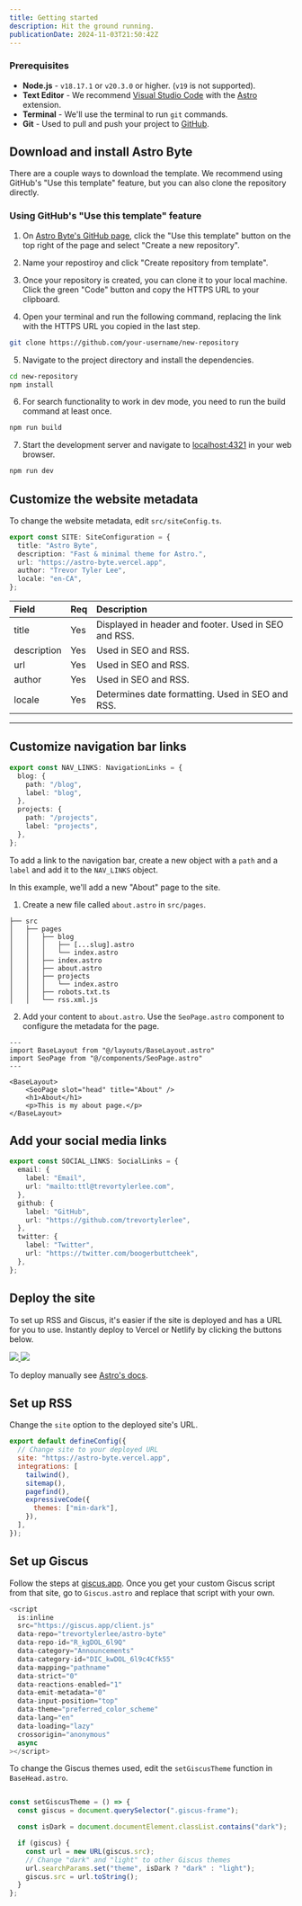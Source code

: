 ```yaml
---
title: Getting started
description: Hit the ground running.
publicationDate: 2024-11-03T21:50:42Z
---
```


### Prerequisites

- **Node.js** - `v18.17.1` or `v20.3.0` or higher. (`v19` is not supported).
- **Text Editor** - We recommend [Visual Studio Code](https://code.visualstudio.com/) with the [Astro](https://marketplace.visualstudio.com/items?itemName=astro-build.astro-vscode) extension.
- **Terminal** - We'll use the terminal to run `git` commands.
- **Git** - Used to pull and push your project to [GitHub](https://github.com/).

## Download and install Astro Byte

There are a couple ways to download the template. We recommend using GitHub's "Use this template" feature, but you can also clone the repository directly.

### Using GitHub's "Use this template" feature
1. On [Astro Byte's GitHub page](https://github.com/trevortylerlee/astro-byte), click the "Use this template" button on the top right of the page and select "Create a new repository".

2. Name your repostiroy and click "Create repository from template".

3. Once your repository is created, you can clone it to your local machine. Click the green "Code" button and copy the HTTPS URL to your clipboard.

4. Open your terminal and run the following command, replacing the link with the HTTPS URL you copied in the last step.

```sh frame="none"
git clone https://github.com/your-username/new-repository
```

5. Navigate to the project directory and install the dependencies.

```sh frame="none"
cd new-repository
npm install
```

6. For search functionality to work in dev mode, you need to run the build command at least once.

```sh frame="none"
npm run build
```

7. Start the development server and navigate to [localhost:4321](http://localhost:4321) in your web browser.

```sh frame="none"
npm run dev
```

## Customize the website metadata

To change the website metadata, edit `src/siteConfig.ts`.

```ts title="src/siteConfig.ts"
export const SITE: SiteConfiguration = {
  title: "Astro Byte",
  description: "Fast & minimal theme for Astro.",
  url: "https://astro-byte.vercel.app",
  author: "Trevor Tyler Lee",
  locale: "en-CA",
};
```

| Field        | Req | Description                                          |
| :----------- | :-- | :--------------------------------------------------- |
| title        | Yes | Displayed in header and footer. Used in SEO and RSS. |
| description  | Yes | Used in SEO and RSS.                                 |
| url          | Yes | Used in SEO and RSS.                                 |
| author       | Yes | Used in SEO and RSS.                                 |
| locale       | Yes | Determines date formatting. Used in SEO and RSS.     |

---

## Customize navigation bar links

```ts title="src/siteConfig.ts"
export const NAV_LINKS: NavigationLinks = {
  blog: {
    path: "/blog",
    label: "blog",
  },
  projects: {
    path: "/projects",
    label: "projects",
  },
};
```

To add a link to the navigation bar, create a new object with a `path` and a `label` and add it to the `NAV_LINKS` object.

In this example, we'll add a new "About" page to the site.

1. Create a new file called `about.astro` in `src/pages`.

```frame="none" ins={7}
├── src
│   ├── pages
│   │   ├── blog
│   │   │   ├── [...slug].astro
│   │   │   └── index.astro
│   │   ├── index.astro
│   │   ├── about.astro
│   │   ├── projects
│   │   │   └── index.astro
│   │   ├── robots.txt.ts
│   │   └── rss.xml.js
```

2. Add your content to `about.astro`. Use the `SeoPage.astro` component to configure the metadata for the page.

```astro title="src/pages/about.astro"
---
import BaseLayout from "@/layouts/BaseLayout.astro"
import SeoPage from "@/components/SeoPage.astro"
---

<BaseLayout>
    <SeoPage slot="head" title="About" />
    <h1>About</h1>
    <p>This is my about page.</p>
</BaseLayout>

```

## Add your social media links

```ts title="src/siteConfig.ts"
export const SOCIAL_LINKS: SocialLinks = {
  email: {
    label: "Email",
    url: "mailto:ttl@trevortylerlee.com",
  },
  github: {
    label: "GitHub",
    url: "https://github.com/trevortylerlee",
  },
  twitter: {
    label: "Twitter",
    url: "https://twitter.com/boogerbuttcheek",
  },
};
```

## Deploy the site

To set up RSS and Giscus, it's easier if the site is deployed and has a URL for you to use. Instantly deploy to Vercel or Netlify by clicking the buttons below.

<div class="flex gap-2">
  <a target="_blank" aria-label="Deploy with Vercel" href="https://vercel.com/new/clone?repository-url=https://github.com/trevortylerlee/astro-byte">
    <img src="/deploy_vercel.svg" />
  </a>
  <a target="_blank" aria-label="Deploy with Netlify" href="https://app.netlify.com/start/deploy?repository=https://github.com/trevortylerlee/astro-byte">
    <img src="/deploy_netlify.svg" />
  </a>
</div>

To deploy manually see [Astro's docs](https://docs.astro.build/en/guides/deploy/).

## Set up RSS

Change the `site` option to the deployed site's URL.

```js title="astro.config.mjs" {2}
export default defineConfig({
  // Change site to your deployed URL
  site: "https://astro-byte.vercel.app",
  integrations: [
    tailwind(),
    sitemap(),
    pagefind(),
    expressiveCode({
      themes: ["min-dark"],
    }),
  ],
});
```

## Set up Giscus

Follow the steps at [giscus.app](https://giscus.app). Once you get your  custom Giscus script from that site, go to `Giscus.astro` and replace that script with your own.

```js title="src/components/Giscus.astro"
<script
  is:inline
  src="https://giscus.app/client.js"
  data-repo="trevortylerlee/astro-byte"
  data-repo-id="R_kgDOL_6l9Q"
  data-category="Announcements"
  data-category-id="DIC_kwDOL_6l9c4Cfk55"
  data-mapping="pathname"
  data-strict="0"
  data-reactions-enabled="1"
  data-emit-metadata="0"
  data-input-position="top"
  data-theme="preferred_color_scheme"
  data-lang="en"
  data-loading="lazy"
  crossorigin="anonymous"
  async
></script>

```

To change the Giscus themes used, edit the `setGiscusTheme` function in `BaseHead.astro`.

```js title="src/components/BaseHead.astro" {10}

const setGiscusTheme = () => {
  const giscus = document.querySelector(".giscus-frame");

  const isDark = document.documentElement.classList.contains("dark");

  if (giscus) {
    const url = new URL(giscus.src);
    // Change "dark" and "light" to other Giscus themes
    url.searchParams.set("theme", isDark ? "dark" : "light");
    giscus.src = url.toString();
  }
};
```
